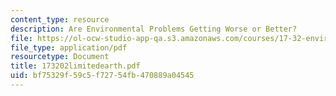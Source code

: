 ```yaml
---
content_type: resource
description: Are Environmental Problems Getting Worse or Better?
file: https://ol-ocw-studio-app-qa.s3.amazonaws.com/courses/17-32-environmental-politics-and-policy-spring-2003/bf75329f59c5f72754fb470889a04545_173202limitedearth.pdf
file_type: application/pdf
resourcetype: Document
title: 173202limitedearth.pdf
uid: bf75329f-59c5-f727-54fb-470889a04545
---
```

